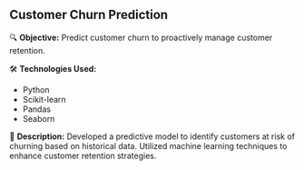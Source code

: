 ## Customer Churn Prediction

🔍 **Objective:** Predict customer churn to proactively manage customer retention.

🛠 **Technologies Used:**
- Python
- Scikit-learn
- Pandas
- Seaborn

📝 **Description:**
Developed a predictive model to identify customers at risk of churning based on historical data. Utilized machine learning techniques to enhance customer retention strategies.
